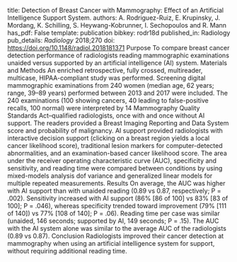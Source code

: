 title: Detection of Breast Cancer with Mammography: Effect of an Artificial Intelligence Support System.
authors: A. Rodriguez-Ruiz, E. Krupinsky, J. Mordang, K. Schilling, S. Heywang-Kobrunner, I. Sechopoulos and R. Mann
has_pdf: False
template: publication
bibkey: rodr18d
published_in: Radiology
pub_details: <i>Radiology</i> 2018;270
doi: https://doi.org/10.1148/radiol.2018181371
Purpose To compare breast cancer detection performance of radiologists reading mammographic examinations unaided versus supported by an artificial intelligence (AI) system.  Materials and Methods An enriched retrospective, fully crossed, multireader, multicase, HIPAA-compliant study was performed. Screening digital mammographic examinations from 240 women (median age, 62 years; range, 39–89 years) performed between 2013 and 2017 were included. The 240 examinations (100 showing cancers, 40 leading to false-positive recalls, 100 normal) were interpreted by 14 Mammography Quality Standards Act–qualified radiologists, once with and once without AI support. The readers provided a Breast Imaging Reporting and Data System score and probability of malignancy. AI support provided radiologists with interactive decision support (clicking on a breast region yields a local cancer likelihood score), traditional lesion markers for computer-detected abnormalities, and an examination-based cancer likelihood score. The area under the receiver operating characteristic curve (AUC), specificity and sensitivity, and reading time were compared between conditions by using mixed-models analysis dof variance and generalized linear models for multiple repeated measurements.  Results On average, the AUC was higher with AI support than with unaided reading (0.89 vs 0.87, respectively; P = .002). Sensitivity increased with AI support (86% [86 of 100] vs 83% [83 of 100]; P = .046), whereas specificity trended toward improvement (79% [111 of 140]) vs 77% [108 of 140]; P = .06). Reading time per case was similar (unaided, 146 seconds; supported by AI, 149 seconds; P = .15). The AUC with the AI system alone was similar to the average AUC of the radiologists (0.89 vs 0.87).  Conclusion Radiologists improved their cancer detection at mammography when using an artificial intelligence system for support, without requiring additional reading time.

